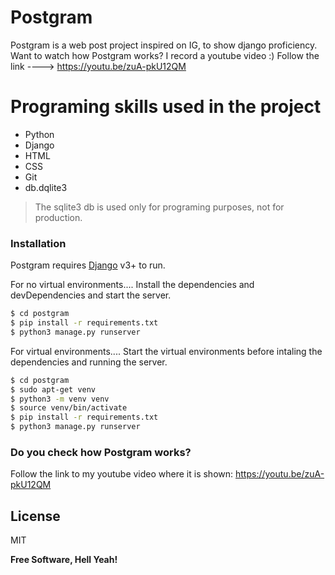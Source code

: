 # Postgram




Postgram is a web post project inspired on IG, to show django proficiency. Want to watch how Postgram works? I record a youtube video :) Follow the link ----> https://youtu.be/zuA-pkU12QM

# Programing skills used in the project

  - Python
  - Django
  - HTML
  - CSS
  - Git
  - db.dqlite3


> The sqlite3 db is used only
> for programing purposes,
> not for production.



### Installation

Postgram requires [Django](https://www.djangoproject.com/download/) v3+ to run.

For no virtual environments....
Install the dependencies and devDependencies and start the server.

```sh
$ cd postgram
$ pip install -r requirements.txt
$ python3 manage.py runserver
```

For virtual environments.... 
Start the virtual environments before intaling the dependencies and running the server.

```sh
$ cd postgram
$ sudo apt-get venv
$ python3 -m venv venv
$ source venv/bin/activate
$ pip install -r requirements.txt
$ python3 manage.py runserver

```


### Do you check how Postgram works?

Follow the link to my youtube video where it is shown: https://youtu.be/zuA-pkU12QM




License
----

MIT


**Free Software, Hell Yeah!**

[//]: # (These are reference links used in the body of this note and get stripped out when the markdown processor does its job. There is no need to format nicely because it shouldn't be seen. Thanks SO - http://stackoverflow.com/questions/4823468/store-comments-in-markdown-syntax)


   [dill]: <https://github.com/joemccann/dillinger>
   [git-repo-url]: <https://github.com/joemccann/dillinger.git>
   [john gruber]: <http://daringfireball.net>
   [df1]: <http://daringfireball.net/projects/markdown/>
   [markdown-it]: <https://github.com/markdown-it/markdown-it>
   [Ace Editor]: <http://ace.ajax.org>
   [node.js]: <http://nodejs.org>
   [Twitter Bootstrap]: <http://twitter.github.com/bootstrap/>
   [jQuery]: <http://jquery.com>
   [@tjholowaychuk]: <http://twitter.com/tjholowaychuk>
   [express]: <http://expressjs.com>
   [AngularJS]: <http://angularjs.org>
   [Gulp]: <http://gulpjs.com>

   [PlDb]: <https://github.com/joemccann/dillinger/tree/master/plugins/dropbox/README.md>
   [PlGh]: <https://github.com/joemccann/dillinger/tree/master/plugins/github/README.md>
   [PlGd]: <https://github.com/joemccann/dillinger/tree/master/plugins/googledrive/README.md>
   [PlOd]: <https://github.com/joemccann/dillinger/tree/master/plugins/onedrive/README.md>
   [PlMe]: <https://github.com/joemccann/dillinger/tree/master/plugins/medium/README.md>
   [PlGa]: <https://github.com/RahulHP/dillinger/blob/master/plugins/googleanalytics/README.md>
